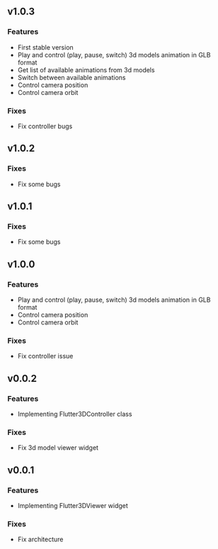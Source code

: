 ## v1.0.3

### Features
* First stable version
* Play and control (play, pause, switch) 3d models animation in GLB format
* Get list of available animations from 3d models
* Switch between available animations
* Control camera position
* Control camera orbit
### Fixes
* Fix controller bugs


## v1.0.2

### Fixes
* Fix some bugs


## v1.0.1

### Fixes
* Fix some bugs


## v1.0.0

### Features
* Play and control (play, pause, switch) 3d models animation in GLB format
* Control camera position
* Control camera orbit
### Fixes
* Fix controller issue

## v0.0.2

### Features
* Implementing Flutter3DController class
### Fixes
* Fix 3d model viewer widget


## v0.0.1

### Features
* Implementing Flutter3DViewer widget
### Fixes
* Fix architecture
